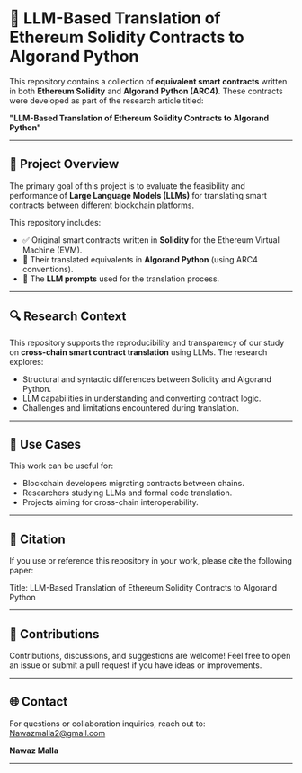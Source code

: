 # 🔁 LLM-Based Translation of Ethereum Solidity Contracts to Algorand Python

This repository contains a collection of **equivalent smart contracts** written in both **Ethereum Solidity** and **Algorand Python (ARC4)**. These contracts were developed as part of the research article titled:

**"LLM-Based Translation of Ethereum Solidity Contracts to Algorand Python"**

---

## 🧠 Project Overview

The primary goal of this project is to evaluate the feasibility and performance of **Large Language Models (LLMs)** for translating smart contracts between different blockchain platforms.

This repository includes:

- ✅ Original smart contracts written in **Solidity** for the Ethereum Virtual Machine (EVM).
- 🔁 Their translated equivalents in **Algorand Python** (using ARC4 conventions).
- 💬 The **LLM prompts** used for the translation process.

---

## 🔍 Research Context

This repository supports the reproducibility and transparency of our study on **cross-chain smart contract translation** using LLMs. The research explores:

- Structural and syntactic differences between Solidity and Algorand Python.
- LLM capabilities in understanding and converting contract logic.
- Challenges and limitations encountered during translation.

---

## 📌 Use Cases

This work can be useful for:

- Blockchain developers migrating contracts between chains.
- Researchers studying LLMs and formal code translation.
- Projects aiming for cross-chain interoperability.

---

## 📄 Citation

If you use or reference this repository in your work, please cite the following paper:

Title:
LLM-Based Translation of Ethereum Solidity Contracts to Algorand Python


---

## 🤝 Contributions

Contributions, discussions, and suggestions are welcome! Feel free to open an issue or submit a pull request if you have ideas or improvements.

---



## 🌐 Contact

For questions or collaboration inquiries, reach out to: Nawazmalla2@gmail.com

**Nawaz Malla**  


---
